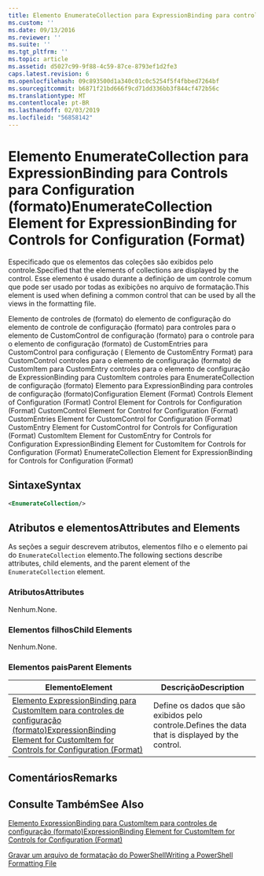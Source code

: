 ```yaml
---
title: Elemento EnumerateCollection para ExpressionBinding para controles de configuração (formato) | Microsoft Docs
ms.custom: ''
ms.date: 09/13/2016
ms.reviewer: ''
ms.suite: ''
ms.tgt_pltfrm: ''
ms.topic: article
ms.assetid: d5027c99-9f88-4c59-87ce-8793ef1d2fe3
caps.latest.revision: 6
ms.openlocfilehash: 09c893500d1a340c01c0c5254f5f4fbbed7264bf
ms.sourcegitcommit: b6871f21bd666f9cd71dd336bb3f844cf472b56c
ms.translationtype: MT
ms.contentlocale: pt-BR
ms.lasthandoff: 02/03/2019
ms.locfileid: "56858142"
---
```

# <a name="enumeratecollection-element-for-expressionbinding-for-controls-for-configuration-format"></a><span data-ttu-id="6f3db-102">Elemento EnumerateCollection para ExpressionBinding para Controls para Configuration (formato)</span><span class="sxs-lookup"><span data-stu-id="6f3db-102">EnumerateCollection Element for ExpressionBinding for Controls for Configuration (Format)</span></span>

<span data-ttu-id="6f3db-103">Especificado que os elementos das coleções são exibidos pelo controle.</span><span class="sxs-lookup"><span data-stu-id="6f3db-103">Specified that the elements of collections are displayed by the control.</span></span> <span data-ttu-id="6f3db-104">Esse elemento é usado durante a definição de um controle comum que pode ser usado por todas as exibições no arquivo de formatação.</span><span class="sxs-lookup"><span data-stu-id="6f3db-104">This element is used when defining a common control that can be used by all the views in the formatting file.</span></span>

<span data-ttu-id="6f3db-105">Elemento de controles de (formato) do elemento de configuração do elemento de controle de configuração (formato) para controles para o elemento de CustomControl de configuração (formato) para o controle para o elemento de configuração (formato) de CustomEntries para CustomControl para configuração ( Elemento de CustomEntry Format) para CustomControl controles para o elemento de configuração (formato) de CustomItem para CustomEntry controles para o elemento de configuração de ExpressionBinding para CustomItem controles para EnumerateCollection de configuração (formato) Elemento para ExpressionBinding para controles de configuração (formato)</span><span class="sxs-lookup"><span data-stu-id="6f3db-105">Configuration Element (Format) Controls Element of Configuration (Format) Control Element for Controls for Configuration (Format) CustomControl Element for Control for Configuration (Format) CustomEntries Element for CustomControl for Configuration (Format) CustomEntry Element for CustomControl for Controls for Configuration (Format) CustomItem Element for CustomEntry for Controls for Configuration ExpressionBinding Element for CustomItem for Controls for Configuration (Format) EnumerateCollection Element for ExpressionBinding for Controls for Configuration (Format)</span></span>

## <a name="syntax"></a><span data-ttu-id="6f3db-106">Sintaxe</span><span class="sxs-lookup"><span data-stu-id="6f3db-106">Syntax</span></span>

```xml
<EnumerateCollection/>
```

## <a name="attributes-and-elements"></a><span data-ttu-id="6f3db-107">Atributos e elementos</span><span class="sxs-lookup"><span data-stu-id="6f3db-107">Attributes and Elements</span></span>

<span data-ttu-id="6f3db-108">As seções a seguir descrevem atributos, elementos filho e o elemento pai do `EnumerateCollection` elemento.</span><span class="sxs-lookup"><span data-stu-id="6f3db-108">The following sections describe attributes, child elements, and the parent element of the `EnumerateCollection` element.</span></span>

### <a name="attributes"></a><span data-ttu-id="6f3db-109">Atributos</span><span class="sxs-lookup"><span data-stu-id="6f3db-109">Attributes</span></span>

<span data-ttu-id="6f3db-110">Nenhum.</span><span class="sxs-lookup"><span data-stu-id="6f3db-110">None.</span></span>

### <a name="child-elements"></a><span data-ttu-id="6f3db-111">Elementos filhos</span><span class="sxs-lookup"><span data-stu-id="6f3db-111">Child Elements</span></span>

<span data-ttu-id="6f3db-112">Nenhum.</span><span class="sxs-lookup"><span data-stu-id="6f3db-112">None.</span></span>

### <a name="parent-elements"></a><span data-ttu-id="6f3db-113">Elementos pais</span><span class="sxs-lookup"><span data-stu-id="6f3db-113">Parent Elements</span></span>

|<span data-ttu-id="6f3db-114">Elemento</span><span class="sxs-lookup"><span data-stu-id="6f3db-114">Element</span></span>|<span data-ttu-id="6f3db-115">Descrição</span><span class="sxs-lookup"><span data-stu-id="6f3db-115">Description</span></span>|
|-------------|-----------------|
|[<span data-ttu-id="6f3db-116">Elemento ExpressionBinding para CustomItem para controles de configuração (formato)</span><span class="sxs-lookup"><span data-stu-id="6f3db-116">ExpressionBinding Element for CustomItem for Controls for Configuration (Format)</span></span>](./expressionbinding-element-for-customitem-for-controls-for-configuration-format.md)|<span data-ttu-id="6f3db-117">Define os dados que são exibidos pelo controle.</span><span class="sxs-lookup"><span data-stu-id="6f3db-117">Defines the data that is displayed by the control.</span></span>|

## <a name="remarks"></a><span data-ttu-id="6f3db-118">Comentários</span><span class="sxs-lookup"><span data-stu-id="6f3db-118">Remarks</span></span>

## <a name="see-also"></a><span data-ttu-id="6f3db-119">Consulte Também</span><span class="sxs-lookup"><span data-stu-id="6f3db-119">See Also</span></span>

[<span data-ttu-id="6f3db-120">Elemento ExpressionBinding para CustomItem para controles de configuração (formato)</span><span class="sxs-lookup"><span data-stu-id="6f3db-120">ExpressionBinding Element for CustomItem for Controls for Configuration (Format)</span></span>](./expressionbinding-element-for-customitem-for-controls-for-configuration-format.md)

[<span data-ttu-id="6f3db-121">Gravar um arquivo de formatação do PowerShell</span><span class="sxs-lookup"><span data-stu-id="6f3db-121">Writing a PowerShell Formatting File</span></span>](./writing-a-powershell-formatting-file.md)
